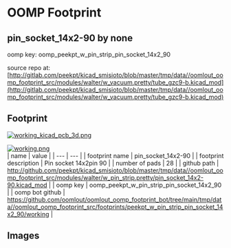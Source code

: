 # OOMP Footprint  
## pin_socket_14x2-90  by none  
  
oomp key: oomp_peekpt_w_pin_strip_pin_socket_14x2_90  
  
source repo at: [http://gitlab.com/peekpt/kicad_smisioto/blob/master/tmp/data//oomlout_oomp_footprint_src/modules/walter/w_vacuum.pretty/tube_gzc9-b.kicad_mod](http://gitlab.com/peekpt/kicad_smisioto/blob/master/tmp/data//oomlout_oomp_footprint_src/modules/walter/w_vacuum.pretty/tube_gzc9-b.kicad_mod)  
## Footprint  
  
[![working_kicad_pcb_3d.png](working_kicad_pcb_3d_600.png)](working_kicad_pcb_3d.png)  
  
[![working.png](working_600.png)](working.png)  
| name | value | 
| --- | --- | 
| footprint name | pin_socket_14x2-90 | 
| footprint description | Pin socket 14x2pin 90 | 
| number of pads | 28 | 
| github path | http://github.com/peekpt/kicad_smisioto/blob/master/tmp/data//oomlout_oomp_footprint_src/modules/walter/w_pin_strip.pretty/pin_socket_14x2-90.kicad_mod | 
| oomp key | oomp_peekpt_w_pin_strip_pin_socket_14x2_90 | 
| oomp bot github | https://github.com/oomlout/oomlout_oomp_footprint_bot/tree/main/tmp/data//oomlout_oomp_footprint_src/footprints/peekpt_w_pin_strip_pin_socket_14x2_90/working | 
## Images  
